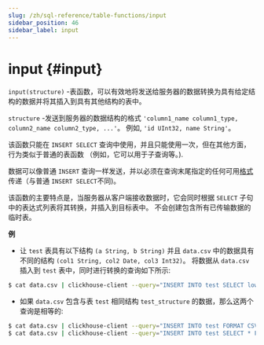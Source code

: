 ```yaml
---
slug: /zh/sql-reference/table-functions/input
sidebar_position: 46
sidebar_label: input
---
```


# input {#input}

`input(structure)` -表函数，可以有效地将发送给服务器的数据转换为具有给定结构的数据并将其插入到具有其他结构的表中。

`structure` -发送到服务器的数据结构的格式 `'column1_name column1_type, column2_name column2_type, ...'`。
例如, `'id UInt32, name String'`。

该函数只能在 `INSERT SELECT` 查询中使用，并且只能使用一次，但在其他方面，行为类似于普通的表函数
（例如，它可以用于子查询等。).

数据可以像普通 `INSERT` 查询一样发送，并以必须在查询末尾指定的任何可用[格式](../../interfaces/formats.md#formats)
传递（与普通 `INSERT SELECT`不同)。

该函数的主要特点是，当服务器从客户端接收数据时，它会同时根据 `SELECT` 子句中的表达式列表将其转换，并插入到目标表中。
不会创建包含所有已传输数据的临时表。

**例**

-   让 `test` 表具有以下结构 `(a String, b String)`
    并且 `data.csv` 中的数据具有不同的结构 `(col1 String, col2 Date, col3 Int32)`。
    将数据从 `data.csv` 插入到 `test` 表中，同时进行转换的查询如下所示:

<!-- -->

``` bash
$ cat data.csv | clickhouse-client --query="INSERT INTO test SELECT lower(col1), col3 * col3 FROM input('col1 String, col2 Date, col3 Int32') FORMAT CSV";
```

-   如果 `data.csv` 包含与表 `test` 相同结构 `test_structure` 的数据，那么这两个查询是相等的:

<!-- -->

``` bash
$ cat data.csv | clickhouse-client --query="INSERT INTO test FORMAT CSV"
$ cat data.csv | clickhouse-client --query="INSERT INTO test SELECT * FROM input('test_structure') FORMAT CSV"
```


